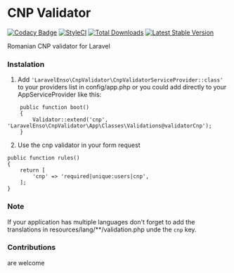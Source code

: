 # CNP Validator
[![Codacy Badge](https://api.codacy.com/project/badge/Grade/1bd345b5a40144d48647bb79b0b8f91d)](https://www.codacy.com/app/laravel-enso/CnpValidator?utm_source=github.com&amp;utm_medium=referral&amp;utm_content=laravel-enso/CnpValidator&amp;utm_campaign=Badge_Grade)
[![StyleCI](https://styleci.io/repos/85675542/shield?branch=master)](https://styleci.io/repos/85675542)
[![Total Downloads](https://poser.pugx.org/laravel-enso/cnpvalidator/downloads)](https://packagist.org/packages/laravel-enso/cnpvalidator)
[![Latest Stable Version](https://poser.pugx.org/laravel-enso/cnpvalidator/version)](https://packagist.org/packages/laravel-enso/cnpvalidator)

Romanian CNP validator for Laravel

### Instalation

1. Add `'LaravelEnso\CnpValidator\CnpValidatorServiceProvider::class'` to your providers list in config/app.php or you could add directly to your AppServiceProvider like this:

```
	public function boot()
    {
        Validator::extend('cnp', 'LaravelEnso\CnpValidator\App\Classes\Validations@validatorCnp');
    }
```

2. Use the cnp validator in your form request

```
public function rules()
{
    return [
        'cnp' => 'required|unique:users|cnp',
    ];
}
```

### Note

If your application has multiple languages don't forget to add the translations in resources/lang/**/validation.php unde the `cnp` key.

### Contributions

are welcome